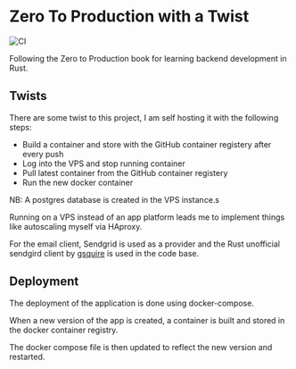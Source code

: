 # Zero To Production with a Twist

![CI](https://github.com/morukele/zero-to-prod/actions/workflows/general.yml/badge.svg)

Following the Zero to Production book for learning backend development in Rust.

## Twists

There are some twist to this project, I am self hosting it with the following steps:

- Build a container and store with the GitHub container registery after every push
- Log into the VPS and stop running container
- Pull latest container from the GitHub container registery
- Run the new docker container

NB: A postgres database is created in the VPS instance.s

Running on a VPS instead of an app platform leads me to implement things like autoscaling myself via HAproxy.

For the email client, Sendgrid is used as a provider and the Rust unofficial sendgird client by [gsquire](https://github.com/gsquire/sendgrid-rs) is used in the code base.

## Deployment

The deployment of the application is done using docker-compose.

When a new version of the app is created, a container is built and stored in the docker container registry.

The docker compose file is then updated to reflect the new version and restarted.
